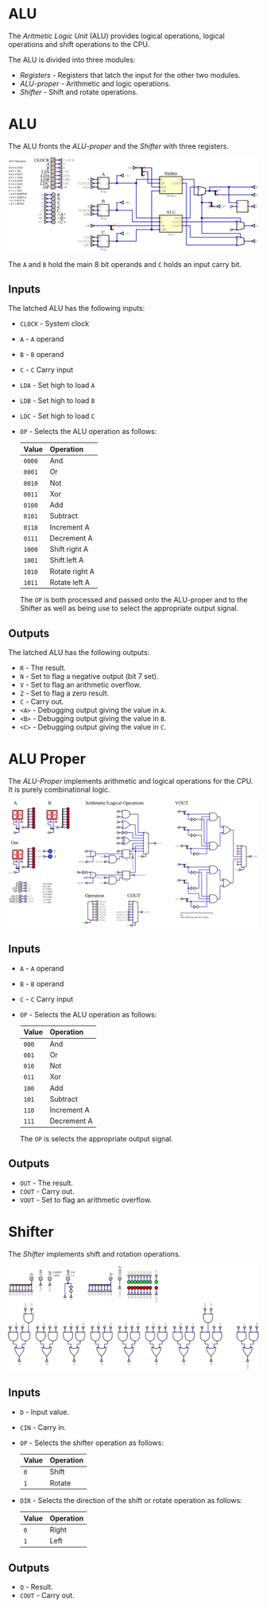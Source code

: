 # ALU

The *Aritmetic Logic Unit* (ALU) provides logical operations, logical operations and shift operations to the CPU.

The ALU is divided into three modules:

* *Registers* - Registers that latch the input for the other two modules.
* *ALU-proper* - Arithmetic and logic operations.
* *Shifter* - Shift and rotate operations.

# ALU

The ALU fronts the *ALU-proper* and the *Shifter* with three registers.

![Latched ALU](latched-alu.svg)

The `A` and `B` hold the main 8 bit operands and `C` holds an input carry bit.

## Inputs

The latched ALU has the following inputs:

* `CLOCK` - System clock
* `A` - `A` operand
* `B` - `B` operand
* `C` - `C` Carry input
* `LDA` - Set high to load `A`
* `LDB` - Set high to load `B`
* `LDC` - Set high to load `C`
* `OP` - Selects the ALU operation as follows:

    | Value  | Operation      |
    | ------ | -------------- |
    | `0000` | And            |
    | `0001` | Or             |
    | `0010` | Not            |
    | `0011` | Xor            |
    | `0100` | Add            |
    | `0101` | Subtract       |
    | `0110` | Increment A    |
    | `0111` | Decrement A    |
    | `1000` | Shift right A  |
    | `1001` | Shift left A   |
    | `1010` | Rotate right A |
    | `1011` | Rotate left A  |

    The `OP` is both processed and passed onto the ALU-proper and to the Shifter as well as being use to select the appropriate output signal. 

## Outputs

The latched ALU has the following outputs:

* `R` - The result.
* `N` - Set to flag a negative output (bit 7 set).
* `V` - Set to flag an arithmetic overflow.
* `Z` - Set to flag a zero result.
* `C` - Carry out.
* `<A>` - Debugging output giving the value in `A`.
* `<B>` - Debugging output giving the value in `B`. 
* `<C>` - Debugging output giving the value in `C`.

# ALU Proper

The *ALU-Proper* implements arithmetic and logical operations for the CPU.  It is purely combinational logic.

![ALU](alu.svg)

## Inputs

* `A` - `A` operand
* `B` - `B` operand
* `C` - `C` Carry input
* `OP` - Selects the ALU operation as follows:

    | Value | Operation   |
    | ----- | ----------- |
    | `000` | And         |
    | `001` | Or          |
    | `010` | Not         |
    | `011` | Xor         |
    | `100` | Add         |
    | `101` | Subtract    |
    | `110` | Increment A |
    | `111` | Decrement A |

    The `OP` is selects the appropriate output signal. 

## Outputs

* `OUT` - The result.
* `COUT` - Carry out.
* `VOUT` - Set to flag an arithmetic overflow.

# Shifter

The *Shifter* implements shift and rotation operations.

![Shifter](shifter.svg) 

## Inputs

* `D` - Input value.
* `CIN` - Carry in.
* `OP` - Selects the shifter operation as follows:

    | Value | Operation |
    | ----- | --------- |
    | `0`   | Shift     |
    | `1`   | Rotate    |

* `DIR` - Selects the direction of the shift or rotate operation as follows:

    | Value | Operation |
    | ----- | --------- |
    | `0`   | Right     |
    | `1`   | Left      |

## Outputs

* `Q` - Result.
* `COUT` - Carry out.
  


